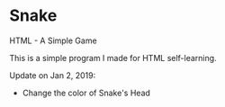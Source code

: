# Snake
HTML - A Simple Game

This is a simple program I made for HTML self-learning.

Update on Jan 2, 2019:
- Change the color of Snake's Head
